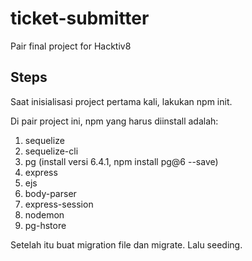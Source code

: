 # ticket-submitter
Pair final project for Hacktiv8

## Steps
Saat inisialisasi project pertama kali, lakukan npm init. 

Di pair project ini, npm yang harus diinstall adalah:
1. sequelize
2. sequelize-cli
3. pg (install versi 6.4.1, npm install pg@6 --save)
4. express
5. ejs
6. body-parser
7. express-session
8. nodemon
9. pg-hstore

Setelah itu buat migration file dan migrate. Lalu seeding.
